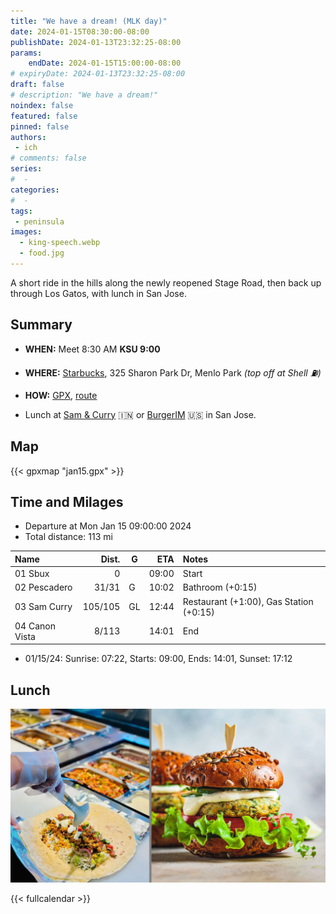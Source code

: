 ```yaml
---
title: "We have a dream! (MLK day)"
date: 2024-01-15T08:30:00-08:00
publishDate: 2024-01-13T23:32:25-08:00
params:
    endDate: 2024-01-15T15:00:00-08:00
# expiryDate: 2024-01-13T23:32:25-08:00
draft: false
# description: "We have a dream!"
noindex: false
featured: false
pinned: false
authors:
 - ich
# comments: false
series:
#  -
categories:
#  -
tags:
 - peninsula
images:
  - king-speech.webp
  - food.jpg
---
```

A short ride in the hills along the newly reopened Stage Road, then back up through Los Gatos, with lunch in San Jose.
<!--more-->

## Summary

* **WHEN:** Meet 8:30 AM **KSU 9:00**
* **WHERE:** [Starbucks](https://www.google.com/maps/place/37.4235,-122.1975),
  325 Sharon Park Dr, Menlo Park
  *(top off at Shell :fuelpump:)*
* **HOW:** [GPX](jan15.gpx), [route](https://onthegomap.com/s/s0br4n00)

* Lunch at [Sam & Curry](https://samandcurry.com/) :india: or [BurgerIM](https://burgerimsanjose.com/home) :us: in San Jose.

## Map

{{< gpxmap "jan15.gpx" >}}

## Time and Milages

* Departure at Mon Jan 15 09:00:00 2024
* Total distance: 113 mi

| Name                           |   Dist. | G |  ETA  | Notes
| :----------------------------- | ------: | - | ----: | :----
| 01 Sbux                        |       0 |   | 09:00 | Start
| 02 Pescadero                   |   31/31 | G | 10:02 | Bathroom (+0:15)
| 03 Sam Curry                   | 105/105 | GL| 12:44 | Restaurant (+1:00), Gas Station (+0:15)
| 04 Canon Vista                 |   8/113 |   | 14:01 | End

* 01/15/24: Sunrise: 07:22, Starts: 09:00, Ends: 14:01, Sunset: 17:12

## Lunch

![Sam & Curry and Burger IM](food.jpg)

{{< fullcalendar >}}
